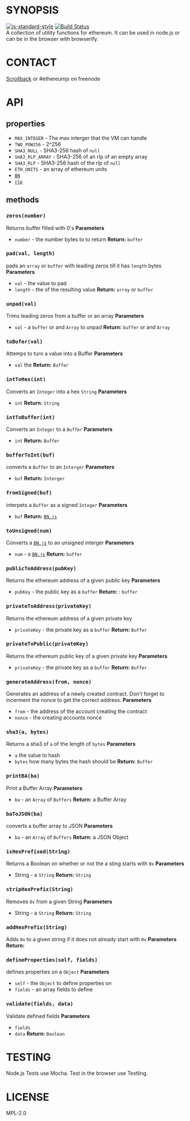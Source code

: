 # SYNOPSIS
[![js-standard-style](https://cdn.rawgit.com/feross/standard/master/badge.svg)](https://github.com/feross/standard)
 [![Build Status](https://travis-ci.org/ethereum/ethereumjs-util.svg)](https://travis-ci.org/ethereum/ethereumjs-util)  
A collection of utility functions for ethereum. It can be used in node.js or can be in the browser with browserify.

# CONTACT
 [Scrollback](https://scrollback.io/ethereumjs/all/all-messages) or #ethereumjs on freenode

# API
## properties
 - `MAX_INTEGER`  - The max interger that the VM can handle
 -  `TWO_POW256` - 2^256
 -  `SHA3_NULL` - SHA3-256 hash of `null`
 -  `SHA3_RLP_ARRAY` - SHA3-256 of an rlp of an empty array
 -  `SHA3_RLP` - SHA3-256 hash of the rlp of `null`
 -  `ETH_UNITS` - an array of ethereum units
 -  [`BN`](https://github.com/indutny/bn.js)
 -  [`rlp`](https://github.com/wanderer/rlp)

## methods 
### `zeros(number)`
Returns buffer filled with 0's
**Parameters** 
- `number` - the number bytes to to return
**Return:** `buffer`

### `pad(val, length)`
pads an `array` or `buffer` with leading zeros till it has `length` bytes
**Parameters** 
- `val`  - the value to pad
- `length` - the of the resulting value
**Return:** `array` or `buffer`

### `unpad(val)`
Trims leading zeros from a buffer or an array
**Parameters** 
- `val` - a `buffer` or and `Array` to unpad
**Return:** `buffer` or and `Array`

### `toBufer(val)`
Attemps to turn a value into a Buffer
**Parameters** 
- `val` the 
**Return:** `Buffer`

### `intToHex(int)`
Converts an `Integer` into a hex `String`
**Parameters** 
- `int`
**Return:** `String`

### `intToBuffer(int)`
Converts an `Integer` to a `Buffer`
**Parameters** 
- `int`
**Return:** `Buffer`

### `bufferToInt(buf)`
converts a `Buffer` to an `Interger`
**Parameters** 
- `buf`
**Return:** `Interger`

### `fromSigned(buf)`
interpets a `Buffer` as a signed `Integer`
**Parameters** 
- `buf`
**Return:** [`BN.js`](https://github.com/indutny/bn.js)

### `toUnsigned(num)`
Converts a [`BN.js`](https://github.com/indutny/bn.js) to an unsigned interger 
**Parameters** 
- `num` - a [`BN.js`](https://github.com/indutny/bn.js)
**Return:** `buffer`

### `publicToAddress(pubKey)`
Returns the ethereum address of a given public key
**Parameters** 
- `pubKey` - the public key as a `buffer`
**Return:** : `buffer`

### `privateToAddress(privateKey)`
Returns the ethereum address of a given private key
- `privateKey` - the private key as a `buffer`
**Return:** `Buffer`

### `privateToPublic(privateKey)`
Returns the ethereum public key of a given private key
**Parameters** 
- `privateKey` - the private key as a `buffer`
**Return:** `Buffer`

### `generateAddress(from, nonce)` 
Generates an address of a newly created contract. Don't forget to incerment the nonce to get the correct address.
**Parameters** 
- `from` - the address of the account creating the contract
- `nonce` - the creating accounts nonce


### `sha3(a, bytes)`  
Returns a sha3 of `a` of the length of `bytes`
**Parameters** 
- `a` the value to hash
- `bytes` how many bytes the hash should be
**Return:** `Buffer`

### `printBA(ba)`
Print a Buffer Array
**Parameters** 
- `ba` - an `Array` of `Buffers`
**Return:** a Buffer Array

### `baToJSON(ba)`
converts a buffer array to JSON
**Parameters** 
- `ba` - an `Array` of `Buffers`
**Return:** a JSON Object

### `isHexPrefixed(String)`
Returns a Boolean on whether or not the a sting starts with `0x`
**Parameters** 
- String - a `String` 
**Return:** `String` 

### `stripHexPrefix(String)`
Removes `0x` from a given String
**Parameters** 
- String - a `String` 
**Return:** `String`

### `addHexPrefix(String)`
Adds `0x` to a given string if it does not already start with `0x`
**Parameters** 
**Return:** 

### `defineProperties(self, fields)`
defines properties on a `Object`
**Parameters** 
- `self` - the `Object` to define properties on
- `fields` - an array fields to define

### `validate(fields, data)`
Validate defined fields
**Parameters** 
- `fields`
- `data`
**Return:** `Boolean`

# TESTING
Node.js Tests use Mocha. Test in the browser use Testling.

# LICENSE
MPL-2.0

